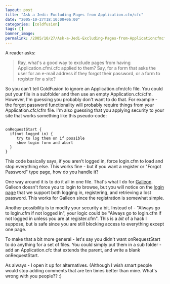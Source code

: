 ```yaml
---
layout: post
title: "Ask a Jedi: Excluding Pages from Application.cfm/cfc"
date: "2005-10-27T18:10:00+06:00"
categories: [coldfusion]
tags: []
banner_image: 
permalink: /2005/10/27/Ask-a-Jedi-Excluding-Pages-from-Applicationcfmcfc
---
```


A reader asks:

<blockquote>
Ray, what's a good way to exclude pages from having Application.cfm/.cfc applied to them? Say, for a form that asks the user for an e-mail address if they forgot their password, or a form to register for a site?
</blockquote>

So you can't tell ColdFusion to ignore an Application.cfm/cfc file. You could put your file in a subfolder and then use an empty Application.cfc/cfm. However, I'm guessing you probably don't want to do that. For example - the forgot password functionality will probably require things from your Application.cfc/cfm file. I'm also guessing that you applying security to your site that works something like this pseudo-code:

<code>
onRequestStart {
  if(not logged in) {
     try to log them on if possible
     show login form and abort
  }
}
</code>

This code basically says, if you aren't logged in, force login.cfm to load and stop everything else. This works fine - but if you want a register or "Forgot Password" type page, how do you handle it?

One way around it is to do it all in one file. That's what I do for <a href="http://ray.camdenfamily.com/forums">Galleon</a>. Galleon doesn't force you to login to browse, but you will notice on the <a href="http://ray.camdenfamily.com/forums/login.cfm?ref={% raw %}%2Fforums%{% endraw %}2Findex{% raw %}%2Ecfm%{% endraw %}3F">login page</a> that we support both logging in, registering, and retrieving a lost password. This works for Galleon since the registration is somewhat simple.

Another possibility is to modify your security a bit. Instead of - "Always go to login.cfm if not logged in", your logic could be "Always go to login.cfm if not logged in unless you are at register.cfm". This is a <i>bit</i> of a hack I suppose, but is safe since you are still blocking access to everything except one page. 

To make that a bit more general - let's say you didn't want onRequestStart to do anything for a set of files. You could simply put them in a sub folder - add an Application.cfc that extends the parent, and write a blank onRequestStart. 

As always - I open it up for alternatives. (Although I wish smart people would stop adding comments that are ten times better than mine. What's wrong with you people?? :)